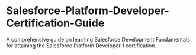 # Salesforce-Platform-Developer-Certification-Guide
A comprehensive guide on learning Salesforce Development Fundamentals for attaining the Salesforce Platform Developer 1 certification.
